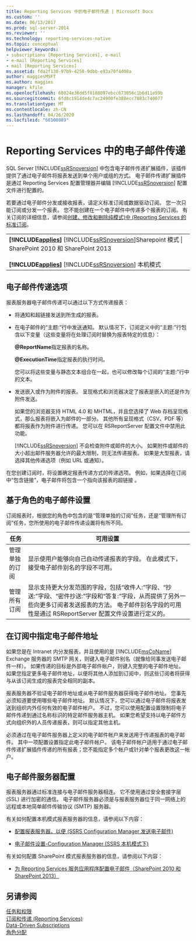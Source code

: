 ```yaml
---
title: Reporting Services 中的电子邮件传递 | Microsoft Docs
ms.custom: ''
ms.date: 06/13/2017
ms.prod: sql-server-2014
ms.reviewer: ''
ms.technology: reporting-services-native
ms.topic: conceptual
helpviewer_keywords:
- subscriptions [Reporting Services], e-mail
- e-mail [Reporting Services]
- mail [Reporting Services]
ms.assetid: fda2f130-97b9-4258-9dbb-e93a70f4d08a
author: maggiesMSFT
ms.author: maggies
manager: kfile
ms.openlocfilehash: 68024e36dd5f8188097ebcc673056c1b6d11e59b
ms.sourcegitcommit: 6fd8c1914de4c7ac24900fe388ecc7883c740077
ms.translationtype: MT
ms.contentlocale: zh-CN
ms.lasthandoff: 04/26/2020
ms.locfileid: "66100889"
---
```

# <a name="e-mail-delivery-in-reporting-services"></a>Reporting Services 中的电子邮件传递
  SQL Server [!INCLUDE[ssRSnoversion](../../includes/ssrsnoversion-md.md)] 中包含电子邮件传递扩展插件，该插件提供了通过电子邮件将报表发送到单个用户或组的方式。 电子邮件传递扩展插件是通过 Reporting Services 配置管理器并编辑 [!INCLUDE[ssRSnoversion](../../includes/ssrsnoversion-md.md)] 配置文件进行配置的。  
  
 若要通过电子邮件分发或接收报表，请定义标准订阅或数据驱动订阅。 您一次只能订阅或分发一个报表。 您不能创建在一个电子邮件中传递多个报表的订阅。 有关订阅的详细信息，请参阅[创建、修改和删除纯模式&#41;中 &#40;Reporting Services 的标准订阅](create-and-manage-subscriptions-for-native-mode-report-servers.md)。  
  
||  
|-|  
|**[!INCLUDE[applies](../../includes/applies-md.md)]**  [!INCLUDE[ssRSnoversion](../../includes/ssrsnoversion-md.md)]Sharepoint 模式 &#124; SharePoint 2010 和 SharePoint 2013<br /><br /> **[!INCLUDE[applies](../../includes/applies-md.md)]**  [!INCLUDE[ssRSnoversion](../../includes/ssrsnoversion-md.md)] 本机模式|  
  
## <a name="e-mail-delivery-options"></a>电子邮件传递选项  
 报表服务器电子邮件传递可以通过以下方式传递报表：  
  
-   将通知和超链接发送到所生成的报表。  
  
-   在电子邮件的“主题:”行中发送通知。 默认情况下，订阅定义中的“主题:”行包含以下变量（这些变量将在处理订阅时替换为报表特定的信息）：  
  
     **@ReportName**指定报表的名称。  
  
     **@ExecutionTime**指定报表的执行时间。  
  
     您可以将这些变量与静态文本组合在一起，也可以修改每个订阅的“主题:”行中的文本。  
  
-   发送嵌入或作为附件的报表。 呈现格式和浏览器决定了报表是嵌入的还是作为附件发送。  
  
     如果您的浏览器支持 HTML 4.0 和 MHTML，并且您选择了 Web 存档呈现格式，那么报表将嵌入为邮件的一部分。 其他所有呈现格式（CSV、PDF 等）都将报表作为附件进行传递。 您可以在 RSReportServer 配置文件中禁用此功能。  
  
     [!INCLUDE[ssRSnoversion](../../includes/ssrsnoversion-md.md)] 不会检查附件或邮件的大小。 如果附件或邮件的大小超出邮件服务器允许的最大限制，则无法传递报表。 如果是大型报表，请选择其他传递选项（例如 URL 或通知）。  
  
 在您创建订阅时，将设置确定报表传递方式的传递选项。 例如，如果选择在订阅中“包含链接”，电子邮件将包含一个指向该报表的超链接  。  
  
## <a name="role-based-e-mail-settings"></a>基于角色的电子邮件设置  
 订阅报表时，根据您的角色中包含的是“管理单独的订阅”任务，还是“管理所有订阅”任务，您所使用的电子邮件传递设置将有所不同。  
  
|任务|可用设置|  
|----------|------------------------|  
|管理单独的订阅|显示使用户能够向自己自动传递报表的字段。 在此模式下，接受电子邮件别名的字段不可用。|  
|管理所有订阅|显示支持更大分发范围的字段，包括“收件人:”字段、“抄送:”字段、“密件抄送:”字段和“答复:”字段，从而提供了另外一些向更多订阅者发送报表的方法。 电子邮件别名字段的可用性是通过 RSReportServer 配置文件设置进行定义的。|  
  
## <a name="specifying-e-mail-addresses-in-a-subscription"></a>在订阅中指定电子邮件地址  
 如果您是在 Intranet 内分发报表，并且使用的是 [!INCLUDE[msCoName](../../includes/msconame-md.md)] Exchange 服务器的 SMTP 网关，则键入电子邮件别名（就像给同事发送电子邮件一样）。 如果传递的目标是外部电子邮件帐户，则键入完整的电子邮件地址。 如果您指定更多电子邮件地址，以便将其他人添加到订阅中，则这些订阅者将获得与从该订阅生成的报表完全相同的副本。  
  
 报表服务器不验证电子邮件地址或从电子邮件服务器获得电子邮件地址。 您事先必须知道要使用哪些电子邮件地址。 默认情况下，您可以通过电子邮件将报表发送到组织内外任何有效的电子邮件帐户。 不过，您可以使用配置设置限制将电子邮件传递到通过名称标识的特定邮件服务器主机。 如果您希望支持以电子邮件方式向组织外的人员传递报表，则可以指定其他主机。  
  
 必须通过在电子邮件服务器上定义的电子邮件帐户来发送用于传递报表的电子邮件。 其中一项配置设置指定此电子邮件帐户。 该电子邮件帐户适用于通过电子邮件传递扩展插件传递的所有报表；您不能指定多个帐户或针对单个报表更改这一帐户。  
  
## <a name="e-mail-server-configuration"></a>电子邮件服务器配置  
 报表服务器通过标准连接与电子邮件服务器相连。 它不使用通过安全套接字层 (SSL) 进行加密的通信。 电子邮件服务器必须是与报表服务器位于同一网络上的远程或本地简单邮件传输协议 (SMTP) 服务器。  
  
 有关如何配置本机模式报表服务器的信息，请参阅以下内容：  
  
-   [配置报表服务器，以便 &#40;SSRS Configuration Manager 发送电子邮件&#41;](../../sql-server/install/configure-a-report-server-for-e-mail-delivery-ssrs-configuration-manager.md)  
  
-   [电子邮件设置-Configuration Manager &#40;SSRS 本机模式下&#41;](../install-windows/e-mail-settings-reporting-services-native-mode-configuration-manager.md)  
  
 有关如何配置 SharePoint 模式报表服务器的信息，请参阅以下内容：  
  
-   [为 Reporting Services 服务应用程序配置电子邮件（SharePoint 2010 和 SharePoint 2013）](../install-windows/configure-e-mail-for-a-reporting-services-service-application.md)  
  
## <a name="see-also"></a>另请参阅  
 [任务和权限](../security/tasks-and-permissions.md)   
 [订阅和传递 (Reporting Services)](subscriptions-and-delivery-reporting-services.md)   
 [Data-Driven Subscriptions](data-driven-subscriptions.md)   
 [角色分配](../security/role-assignments.md)  
  
  
